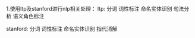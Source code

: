 1.使用ltp及stanford进行nlp相关处理：
ltp:
    分词
    词性标注
    命名实体识别
    句法分析
    语义角色标注

stanford:
    分词
    词性标注
    命名实体识别
    指代消解
